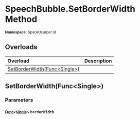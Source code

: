 # SpeechBubble.SetBorderWidth Method

<small>**Namespace**: SpaceUsurper.UI</small>

## Overloads

<div markdown="1" class="member-table">

| Overload | Description |
| :------- | ----------- |
| [SetBorderWidth(Func&lt;Single&gt;)](#Func_) |  | 

</div>

## SetBorderWidth(Func&lt;Single&gt;)
### Parameters
#### <small>[Func](https://docs.microsoft.com/en-us/dotnet/api/system.func-1?view=netframework-4.5)&lt;[Single](https://docs.microsoft.com/en-us/dotnet/api/system.single?view=netframework-4.5)&gt;</small> `borderWidth`

